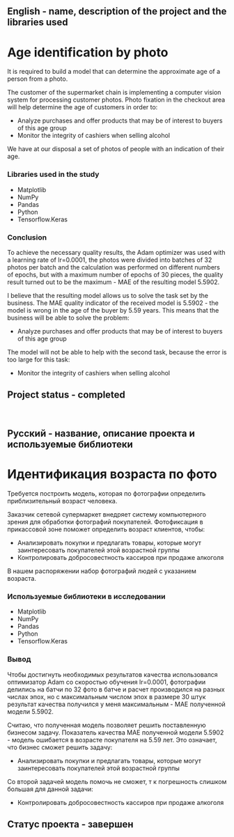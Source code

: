 
## English - name, description of the project and the libraries used

# Age identification by photo

It is required to build a model that can determine the approximate age of a person from a photo.

The customer of the supermarket chain is implementing a computer vision system for processing customer photos. Photo fixation in the checkout area will help determine the age of customers in order to:

* Analyze purchases and offer products that may be of interest to buyers of this age group
* Monitor the integrity of cashiers when selling alcohol

We have at our disposal a set of photos of people with an indication of their age.


### Libraries used in the study
* Matplotlib
* NumPy
* Pandas
* Python
* Tensorflow.Keras

### Conclusion
To achieve the necessary quality results, the Adam optimizer was used with a learning rate of lr=0.0001, the photos were divided into batches of 32 photos per batch and the calculation was performed on different numbers of epochs, but with a maximum number of epochs of 30 pieces, the quality result turned out to be the maximum - MAE of the resulting model 5.5902.

I believe that the resulting model allows us to solve the task set by the business. The MAE quality indicator of the received model is 5.5902 - the model is wrong in the age of the buyer by 5.59 years.
This means that the business will be able to solve the problem:
* Analyze purchases and offer products that may be of interest to buyers of this age group

The model will not be able to help with the second task, because the error is too large for this task:
* Monitor the integrity of cashiers when selling alcohol

## Project status - completed
<br>

## Русский - название, описание проекта и используемые библиотеки

#  Идентификация возраста по фото

Требуется построить модель, которая по фотографии определить приблизительный возраст человека.

Заказчик сетевой супермаркет внедряет систему компьютерного зрения для обработки фотографий покупателей. Фотофиксация в прикассовой зоне поможет определить возраст клиентов, чтобы:

* Анализировать покупки и предлагать товары, которые могут заинтересовать покупателей этой возрастной группы
* Контролировать добросовестность кассиров при продаже алкоголя

В нашем распоряжении набор фотографий людей с указанием возраста.


### Используемые библиотеки в исследовании
* Matplotlib
* NumPy
* Pandas
* Python
* Tensorflow.Keras

### Вывод
Чтобы достигнуть необходимых результатов качества использовался оптимизатор Adam со скоростью обучения lr=0.0001, фотографии делились на батчи по 32 фото в батче и расчет производился на разных числах эпох, но с максимальным числом эпох в размере 30 штук результат качества получился у меня максимальным - MAE полученной модели 5.5902.

Считаю, что полученная модель позволяет решить поставленную бизнесом задачу. Показатель качества MAE полученной модели 5.5902 - модель ошибается в возрасте покупателя на 5.59 лет.
Это означает, что бизнес сможет решить задачу:
* Анализировать покупки и предлагать товары, которые могут заинтересовать покупателей этой возрастной группы

Со второй задачей модель помочь не сможет, т к погрешность слишком большая для данной задачи:
* Контролировать добросовестность кассиров при продаже алкоголя

## Статус проекта - завершен
